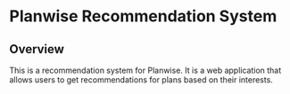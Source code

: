 # Planwise Recommendation System

## Overview

This is a recommendation system for Planwise. It is a web application that allows users to get recommendations for plans based on their interests.
